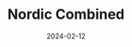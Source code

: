 ---
title: "Nordic Combined"
date: 2024-02-12
draft: false
type: "sport-section"
sport: "nordic-combined"
---